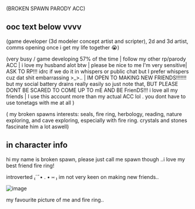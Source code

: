 (BROKEN SPAWN PARODY ACC)


## ooc text below vvvv

(game developer (3d modeler concept artist and scripter), 2d and 3d artist, comms opening once i get my life together 😭)

(very busy / game developing 57% of the time  | follow my other rp/parody ACC | i love my husband alot btw | please be nice to me I'm very sensitive| ASK TO RP!!! idrc if we do it in whispers or public chat but I prefer whispers cuz dat shit embarrassing >_>.. | IM OPEN TO MAKING NEW FRIENDS!!!!!!! but my social battery drains really easily so just note that, BUT PLEASE DONT BE SCARED TO COME UP TO mE AND BE FrienDS!!! i love all my friends | I use this account more than my actual ACC lol . you dont have to use tonetags with me at all )

( my broken spawns interests: seals, fire ring, herbology, reading, nature exploring, and cave exploring, especially with fire ring. crystals and stones fascinate him a lot aswell)

## in character info

hi my name is broken spawn, please just call me spawn though ..i love my best friend fire ring!

introverted  ₍´˶• . • ⑅ ₎  im not very keen on making new friends..

![image](https://github.com/user-attachments/assets/bbb74896-e587-4956-927a-ab4dfaa5fa7e)

my favourite picture of me and fire ring..



